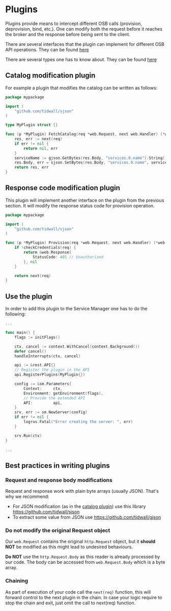 # Plugins

Plugins provide means to intercept different OSB calls (provision, deprovision, bind, etc.).
One can modify both the request before it reaches the broker and the response before being sent to the client.

There are several interfaces that the plugin can implement for different OSB API operations.
They can be found [here](pkg/plugin/osb.go)

There are several types one has to know about. They can be found [here](pkg/web/web.go)

## Catalog modification plugin

For example a plugin that modifies the catalog can be written as follows:

```go
package mypackage

import (
    "github.com/tidwall/sjson"
)

type MyPlugin struct {}

func (p *MyPlugin) FetchCatalog(req *web.Request, next web.Handler) (*web.Response, error) {
    res, err := next(req)
    if err != nil {
        return nil, err
    }
    serviceName := gjson.GetBytes(res.Body, "services.0.name").String()
    res.Body, err = sjson.SetBytes(res.Body, "services.0.name", serviceName + "-suffix")
    return res, err
}
```

## Response code modification plugin

This plugin will implement another interface on the plugin from the previous section.
It will modify the response status code for provision operation.

```go
package mypackage

import (
    "github.com/tidwall/sjson"
)

func (p *MyPlugin) Provision(req *web.Request, next web.Handler) (*web.Response, error) {
    if !checkCredentials(req) {
        return &web.Response{
            StatusCode: 401 // Unauthorized
        }, nil
    }

    return next(req)
}
```

## Use the plugin

In order to add this plugin to the Service Manager one has to do the following:

```go
...

func main() {
    flags := initFlags()

    ctx, cancel := context.WithCancel(context.Background())
    defer cancel()
    handleInterrupts(ctx, cancel)

    api := &rest.API{}
    // Register the plugin in the API
    api.RegisterPlugins(MyPlugin{})

    config := &sm.Parameters{
        Context:     ctx,
        Environment: getEnvironment(flags),
        // Provide the extended API
        API:         api,
    }
    srv, err := sm.NewServer(config)
    if err != nil {
        logrus.Fatal("Error creating the server: ", err)
    }

    srv.Run(ctx)
}

...
```

## Best practices in writing plugins

### Request and response body modifications

Request and response work with plain byte arrays (usually JSON). That's why we recommend:

* For JSON modification (as in the [catalog plugin](#catalog-modification-plugin)) use this library https://github.com/tidwall/sjson
* To extract some value from JSON use https://github.com/tidwall/gjson

### Do not modify the original Request object

Our `web.Request` contains the original `http.Request` object, but it **should NOT** be modified as this might lead to undesired behaviours.

**Do NOT** use the `http.Request.Body` as this reader is already processed by our code. The body can be accessed from `web.Request.Body` which is a byte array.

### Chaining

As part of execution of your code call the `next(req)` function, this will forward control to the next plugin in the chain.
In case your logic require to stop the chain and exit, just omit the call to next(req) function.
